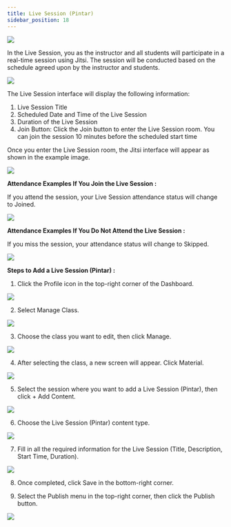 ```yaml
---
title: Live Session (Pintar)
sidebar_position: 18
---
```

![](/img/degree-lecture-ls-pintar-3.jpg)

In the Live Session, you as the instructor and all students will participate in a real-time session using Jitsi. The session will be conducted based on the schedule agreed upon by the instructor and students. 

![](/img/degree-lecture-ls-pintar-4.jpg)

The Live Session interface will display the following information:

1. Live Session Title
2. Scheduled Date and Time of the Live Session
3. Duration of the Live Session
4. Join Button: Click the Join button to enter the Live Session room. You can join the session 10 minutes before the scheduled start time

Once you enter the Live Session room, the Jitsi interface will appear as shown in the example image.

![](/img/live-session-pintar-3.png)

**Attendance Examples If You Join the Live Session :**

If you attend the session, your Live Session attendance status will change to Joined.

![](/img/live-session-pintar-4.jpg)

**Attendance Examples If You Do Not Attend the Live Session :**

If you miss the session, your attendance status will change to Skipped.

![](/img/live-session-pintar-5.jpg)

**Steps to Add a Live Session (Pintar) :**

1. Click the Profile icon in the top-right corner of the Dashboard.

![](/img/articlee-1.jpg)

2. Select Manage Class.

![](/img/articlee-2.jpg)

3. Choose the class you want to edit, then click Manage.

![](/img/articlee-3.jpg)

4. After selecting the class, a new screen will appear. Click Material.

![](/img/articlee-4.jpg)

5. Select the session where you want to add a Live Session (Pintar), then click + Add Content.

![](/img/articlee-5.jpg)

6. Choose the Live Session (Pintar) content type.

![](/img/live-session-pintar-6.jpg)

7. Fill in all the required information for the Live Session (Title, Description, Start Time, Duration).

![](/img/live-session-pintar-7.jpg)

8. Once completed, click Save in the bottom-right corner.

9. Select the Publish menu in the top-right corner, then click the Publish button.

![](/img/degree-lecture-publish.jpg)
